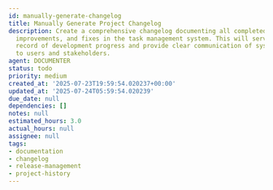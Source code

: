 ```yaml
---
id: manually-generate-changelog
title: Manually Generate Project Changelog
description: Create a comprehensive changelog documenting all completed features,
  improvements, and fixes in the task management system. This will serve as a historical
  record of development progress and provide clear communication of system evolution
  to users and stakeholders.
agent: DOCUMENTER
status: todo
priority: medium
created_at: '2025-07-23T19:59:54.020237+00:00'
updated_at: '2025-07-24T05:59:54.020239'
due_date: null
dependencies: []
notes: null
estimated_hours: 3.0
actual_hours: null
assignee: null
tags:
- documentation
- changelog
- release-management
- project-history
---
```


